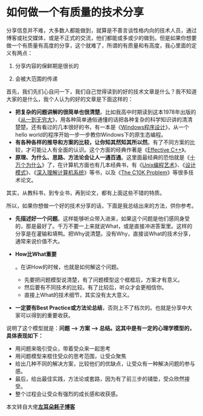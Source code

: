 # 如何做一个有质量的技术分享

分享信息并不难，大多数人都能做到，就算是不善言谈性格内向的技术人员，通过博客或社交媒体，或是不正式的交流，他们都能或多或少的做到。但是如果你想要做一个有质量有高度的分享，这个就难了，所谓的有质量和有高度，我心里面的定义有两点：

1. 分享内容的保鲜期是很长的

2. 会被大范围的传递

首先，我们先扪心自问一下，我们自己觉得读到的好的技术文章是什么？我不知道大家的是什么，我个人认为的好的文章是下面这样的：

- **把复杂的问题讲解的很简单也很清楚**。比如我高中时期读到这本1978年出版的《[从一到无穷大](https://book.douban.com/subject/1441922/)》，用各种简单通俗通懂的话把各种复杂的科学知识讲的清清楚楚。还有看过的几本很好的书，有一本是《[Windows程序设计](https://book.douban.com/subject/5273955/)》，从一个hello world的程序开始一步一步教你Windows下的原生态编程。
- **有各种各样的推导和方案的比较，让你知其然知其所以然**。有了不同方案的比较，才可能让人有全面的认识。这个方面的经典作著是《[Effective C++](https://book.douban.com/subject/5387403/)》。
- **原理、为什么、思路、方法论会让人一通百通**。这里面最经典的恐怕就是《[十万个为什么](https://book.douban.com/subject/5387403/)》了，在计算机方面也有几本经典书，有《[Unix编程艺术](https://book.douban.com/subject/1467587/)》、《[设计模式](https://book.douban.com/subject/1052241/)》、《[深入理解计算机系统](https://book.douban.com/subject/1230413/)》等书，以及《[The C10K Problem](http://www.kegel.com/c10k.html)》等很多技术论文。

其实，从教科书，到专业书，再到论文，都有上面这些不错的特质。

所以，如果你想做一个好的技术分享的话，下面是我总结出来的方法，供你参考。

- **先描述好一个问题**。这样能够听众带入进来，如果这个问题是他们感同身受的，那是最好了。千万不要一上来就说What，或是直接冲进答案里。这样的分享是在灌输和填鸭。把Why说清楚。没有Why，直接谈What的技术分享，通常来说价值不大。

- **How比What重要**

  。在讲How的时候，也就是如何解这个问题。

  - 先要把问题模型说清楚，有了问题模型这个框框后，方案才有意义。
  - 然后要有不同技术的比较。有了比较后，听众才会更相信你。
  - 直接上What的技术细节，其实没有太大意义。

- **一定要有Best Practice或方法论总结**，否则上不了档次的。也就是分享中大家可以得到的重要收获。

说明了这个模型就是：**问题 –> 方案 –> 总结。这其中是有一定的心理学模型的，具体表现如下：**

- 用问题来吸引受众，带着受众来一起思考
- 用问题模型来框住受众的思考范围，让受众聚焦
- 给出几种不同的解决方案，比较他们的优缺点，让受众有一种解决问题的参与感。
- 最后，给出最佳实践，方法论或套路，因为有了前三步的铺垫，受众欣然接受。
- 整个过程会让受众有强烈的成长感和收获感。

本文转自大佬[**左耳朵耗子博客**](https://coolshell.cn/)

<git-talk />